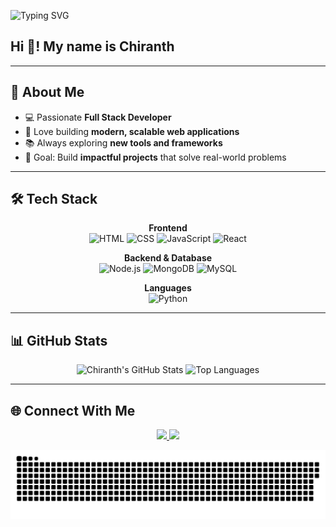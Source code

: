 <!-- Typing animation -->
![Typing SVG](https://readme-typing-svg.herokuapp.com?color=%23F7A12C&size=25&center=false&vCenter=true&width=550&lines=Welcome+to+my+GitHub!;I'm+Chiranth;Full+Stack+Web+Developer;Always+learning+new+things+🚀)

<h2 align="left">Hi 👋! My name is Chiranth</h2>

---

## 🌟 About Me
- 💻 Passionate **Full Stack Developer**
- 🚀 Love building **modern, scalable web applications**
- 📚 Always exploring **new tools and frameworks**
- 🎯 Goal: Build **impactful projects** that solve real-world problems

---

## 🛠 Tech Stack

<div align="center">
  
**Frontend**  
![HTML](https://img.shields.io/badge/-HTML5-E34F26?style=for-the-badge&logo=html5&logoColor=white)
![CSS](https://img.shields.io/badge/-CSS3-1572B6?style=for-the-badge&logo=css3)
![JavaScript](https://img.shields.io/badge/-JavaScript-F7DF1E?style=for-the-badge&logo=javascript&logoColor=black)
![React](https://img.shields.io/badge/-React-61DAFB?style=for-the-badge&logo=react&logoColor=black)

**Backend & Database**  
![Node.js](https://img.shields.io/badge/-Node.js-339933?style=for-the-badge&logo=node.js&logoColor=white)
![MongoDB](https://img.shields.io/badge/-MongoDB-47A248?style=for-the-badge&logo=mongodb&logoColor=white)
![MySQL](https://img.shields.io/badge/-MySQL-4479A1?style=for-the-badge&logo=mysql&logoColor=white)

**Languages**  
![Python](https://img.shields.io/badge/-Python-3776AB?style=for-the-badge&logo=python&logoColor=white)

</div>

---

## 📊 GitHub Stats

<div align="center">
  
![Chiranth's GitHub Stats](https://github-readme-stats.vercel.app/api?username=Chiranth-Janardhan-moger&show_icons=true&theme=radical)
![Top Languages](https://github-readme-stats.vercel.app/api/top-langs/?username=Chiranth-Janardhan-moger&layout=compact&theme=radical)

</div>

---

## 🌐 Connect With Me

<div align="center">
  <a href="mailto:Chiranthmoger7@gmail.com">
    <img src="https://img.shields.io/badge/Gmail-D14836?style=for-the-badge&logo=gmail&logoColor=white"/>
  </a>
  <a href="https://www.linkedin.com/in/YOUR-LINKEDIN">
    <img src="https://img.shields.io/badge/LinkedIn-0077B5?style=for-the-badge&logo=linkedin&logoColor=white"/>
  </a>
</div>



![snake gif](https://github.com/Chiranth-Janardhan-moger/Chiranth-Janardhan-moger/blob/output/github-snake.svg)




